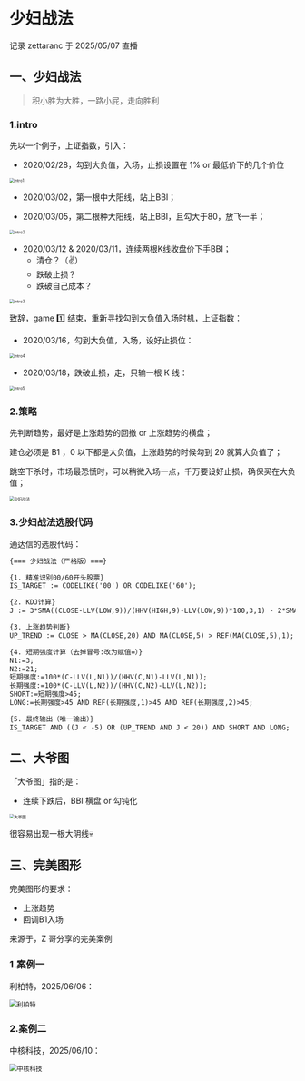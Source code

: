 # 少妇战法

记录 zettaranc 于 2025/05/07 直播

## 一、少妇战法

> 积小胜为大胜，一路小屁，走向胜利

### 1.intro

先以一个例子，上证指数，引入：

- 2020/02/28，勾到大负值，入场，止损设置在 1% or 最低价下的几个价位

<img src="https://blogcola1213.oss-cn-wuhan-lr.aliyuncs.com/practice/2025/03/01.png" alt="intro1" style="margin:auto;zoom:50%;">

- 2020/03/02，第一根中大阳线，站上BBI；

- 2020/03/05，第二根种大阳线，站上BBI，且勾大于80，放飞一半；

<img src="https://blogcola1213.oss-cn-wuhan-lr.aliyuncs.com/practice/2025/03/02.png" alt="intro2" style="margin:auto;zoom:50%;">

- 2020/03/12 & 2020/03/11，连续两根K线收盘价下手BBI；
    - 清仓？（✌️）
    - 跌破止损？
    - 跌破自己成本？

<img src="https://blogcola1213.oss-cn-wuhan-lr.aliyuncs.com/practice/2025/03/03.png" alt="intro3" style="margin:auto;zoom:50%;">

致辞，game 1️⃣ 结束，重新寻找勾到大负值入场时机，上证指数：

- 2020/03/16，勾到大负值，入场，设好止损位：

<img src="https://blogcola1213.oss-cn-wuhan-lr.aliyuncs.com/practice/2025/03/04.png" alt="intro4" style="margin:auto;zoom:50%;">

- 2020/03/18，跌破止损，走，只输一根 K 线：

<img src="https://blogcola1213.oss-cn-wuhan-lr.aliyuncs.com/practice/2025/03/05.png" alt="intro5" style="margin:auto;zoom:50%;">

### 2.策略

先判断趋势，最好是上涨趋势的回撤 or 上涨趋势的横盘；

建仓必须是 B1 ，0 以下都是大负值，上涨趋势的时候勾到 20 就算大负值了；

跳空下杀时，市场最恐慌时，可以稍微入场一点，千万要设好止损，确保买在大负值；

<img src="https://blogcola1213.oss-cn-wuhan-lr.aliyuncs.com/practice/2025/03/06.png" alt="少妇战法" style="margin:auto;zoom:50%;">

### 3.少妇战法选股代码

通达信的选股代码：

```txt
{=== 少妇战法（严格版）===}

{1. 精准识别00/60开头股票}
IS_TARGET := CODELIKE('00') OR CODELIKE('60');

{2. KDJ计算}
J := 3*SMA((CLOSE-LLV(LOW,9))/(HHV(HIGH,9)-LLV(LOW,9))*100,3,1) - 2*SMA(SMA((CLOSE-LLV(LOW,9))/(HHV(HIGH,9)-LLV(LOW,9))*100,3,1),3,1);

{3. 上涨趋势判断}
UP_TREND := CLOSE > MA(CLOSE,20) AND MA(CLOSE,5) > REF(MA(CLOSE,5),1);

{4. 短期强度计算（去掉冒号:改为赋值=）}
N1:=3;
N2:=21;
短期强度:=100*(C-LLV(L,N1))/(HHV(C,N1)-LLV(L,N1));
长期强度:=100*(C-LLV(L,N2))/(HHV(C,N2)-LLV(L,N2));
SHORT:=短期强度>45;
LONG:=长期强度>45 AND REF(长期强度,1)>45 AND REF(长期强度,2)>45;

{5. 最终输出（唯一输出）}
IS_TARGET AND ((J < -5) OR (UP_TREND AND J < 20)) AND SHORT AND LONG;
```

## 二、大爷图

「大爷图」指的是：

- 连续下跌后，BBI 横盘 or 勾钝化

<img src="https://blogcola1213.oss-cn-wuhan-lr.aliyuncs.com/practice/2025/03/07.png" alt="大爷图" style="margin:auto;zoom:50%;">

很容易出现一根大阴线💀

## 三、完美图形

完美图形的要求：

- 上涨趋势
- 回调B1入场

来源于，Z 哥分享的完美案例

### 1.案例一

利柏特，2025/06/06：

<img src="https://blogcola1213.oss-cn-wuhan-lr.aliyuncs.com/practice/2025/03/08.png" alt="利柏特" style="margin:auto;zoom:80%;">

### 2.案例二

中核科技，2025/06/10：

<img src="https://blogcola1213.oss-cn-wuhan-lr.aliyuncs.com/practice/2025/03/09.png" alt="中核科技" style="margin:auto;zoom:80%;">